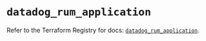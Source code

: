 # `datadog_rum_application`

Refer to the Terraform Registry for docs: [`datadog_rum_application`](https://registry.terraform.io/providers/datadog/datadog/3.43.0/docs/resources/rum_application).
